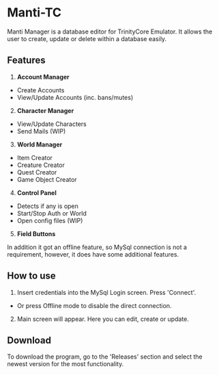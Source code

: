 # Manti-TC
Manti Manager is a database editor for TrinityCore Emulator. It allows the user to create, update or delete within a database easily.

## Features
1. **Account Manager**
  - Create Accounts
  - View/Update Accounts (inc. bans/mutes)
2. **Character Manager**
  - View/Update Characters
  - Send Mails (WIP)
3. **World Manager**
  - Item Creator
  - Creature Creator
  - Quest Creator
  - Game Object Creator
4. **Control Panel**
  - Detects if any is open
  - Start/Stop Auth or World
  - Open config files (WIP)
5. **Field Buttons**

In addition it got an offline feature, so MySql connection is not a requirement, 
however, it does have some additional features.

## How to use
1. Insert credentials into the MySql Login screen. Press 'Connect'.
  - Or press Offline mode to disable the direct connection.
2. Main screen will appear. Here you can edit, create or update.

## Download
To download the program, go to the 'Releases' section and select the newest version for the most functionality.
